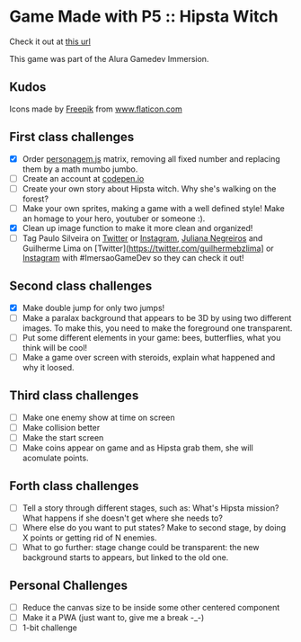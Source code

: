 # Game Made with P5 :: Hipsta Witch

Check it out at [this url](https://paulushcgcj.github.io/imersaoaluragamedev/)

This game was part of the Alura Gamedev Immersion.

## Kudos

<div>Icons made by <a href="https://www.flaticon.com/authors/freepik" title="Freepik">Freepik</a> from <a href="https://www.flaticon.com/" title="Flaticon">www.flaticon.com</a></div>

## First class challenges

- [X] Order [personagem.js](personagem.js) matrix, removing all fixed number and replacing them by a math mumbo jumbo.
- [ ] Create an account at [codepen.io](https://codepen.io)
- [ ] Create your own story about Hipsta witch. Why she's walking on the forest?
- [ ] Make your own sprites, making a game with a well defined style! Make an homage to your hero, youtuber or someone :).
- [X] Clean up image function to make it more clean and organized!
- [ ] Tag Paulo Silveira on [Twitter](https://twitter.com/paulo_caelum) or [Instagram](https://instagram.com/paulo_hipster), [Juliana Negreiros](https://twitter.com/juunegreiros) and Guilherme Lima on [Twitter](https://twitter.com/guilhermebzlima] or [Instagram](https://www.instagram.com/gui.lima.2020/) with  #ImersaoGameDev so they can check it out!

## Second class challenges

- [X] Make double jump for only two jumps!
- [ ] Make a paralax background that appears to be 3D by using two different images. To make this, you need to make the foreground one transparent.
- [ ] Put some different elements in your game: bees, butterflies, what you think will be cool!
- [ ] Make a game over screen with steroids, explain what happened and why it loosed.

## Third class challenges

- [ ] Make one enemy show at time on screen
- [ ] Make collision better
- [ ] Make the start screen
- [ ] Make coins appear on game and as Hipsta grab them, she will acomulate points.

## Forth class challenges

- [ ] Tell a story through different stages, such as: What's Hipsta mission? What happens if she doesn't get where she needs to?
- [ ] Where else do you want to put states? Make to second stage, by doing X points or getting rid of N enemies.
- [ ] What to go further: stage change could be transparent: the new background starts to appears, but linked to the old one.

## Personal Challenges

- [ ] Reduce the canvas size to be inside some other centered component
- [ ] Make it a PWA (just want to, give me a break -_-)
- [ ] 1-bit challenge